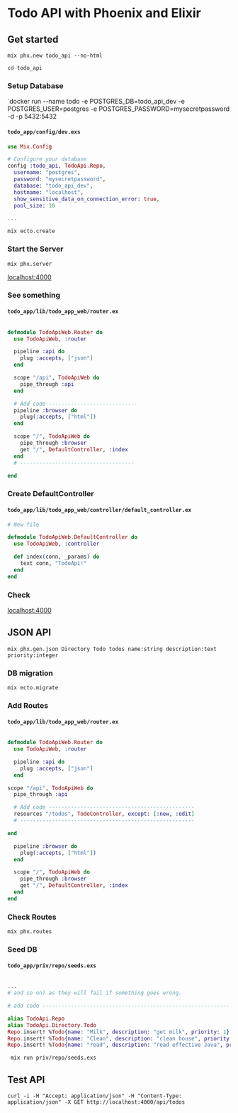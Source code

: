 # Todo API with Phoenix and Elixir 


## Get started 


`mix phx.new todo_api --no-html`

`cd todo_api`


### Setup Database

`docker run --name todo -e POSTGRES_DB=todo_api_dev -e POSTGRES_USER=postgres -e POSTGRES_PASSWORD=mysecretpassword -d -p 5432:5432 


#### **`todo_app/config/dev.exs`**
``` elixir
use Mix.Config

# Configure your database
config :todo_api, TodoApi.Repo,
  username: "postgres",
  password: "mysecretpassword",
  database: "todo_api_dev",
  hostname: "localhost",
  show_sensitive_data_on_connection_error: true,
  pool_size: 10

...
```

`mix ecto.create`

### Start the Server 

`mix phx.server`

[localhost:4000](http://localhost:4000/)

### See something

#### **`todo_app/lib/todo_app_web/router.ex`**
``` elixir

defmodule TodoApiWeb.Router do
  use TodoApiWeb, :router

  pipeline :api do
    plug :accepts, ["json"]
  end

  scope "/api", TodoApiWeb do
    pipe_through :api
  end

  # Add code ----------------------------
  pipeline :browser do
    plug(:accepts, ["html"])
  end

  scope "/", TodoApiWeb do
    pipe_through :browser
    get "/", DefaultController, :index
  end
  # ------------------------------------

end
```

### Create DefaultController 

#### **`todo_app/lib/todo_app_web/controller/default_controller.ex`**
``` elixir
# New file

defmodule TodoApiWeb.DefaultController do
  use TodoApiWeb, :controller

  def index(conn, _params) do
    text conn, "TodoApi!"
  end
end
```

### Check

[localhost:4000](http://localhost:4000/)

## JSON API

`mix phx.gen.json Directory Todo todos name:string description:text priority:integer`


### DB migration

`mix ecto.migrate`

### Add Routes


#### **`todo_app/lib/todo_app_web/router.ex`**
``` elixir

defmodule TodoApiWeb.Router do
  use TodoApiWeb, :router

  pipeline :api do
    plug :accepts, ["json"]
  end

scope "/api", TodoApiWeb do
  pipe_through :api

  # Add code ----------------------------------------------
  resources "/todos", TodoController, except: [:new, :edit]
  # -------------------------------------------------------

end

  pipeline :browser do
    plug(:accepts, ["html"])
  end

  scope "/", TodoApiWeb do
    pipe_through :browser
    get "/", DefaultController, :index
  end
end
```

### Check Routes

`mix phx.routes`

### Seed DB

#### **`todo_app/priv/repo/seeds.exs`**
``` elixir

...
# and so on) as they will fail if something goes wrong.

# add code -----------------------------------------------------------

alias TodoApi.Repo
alias TodoApi.Directory.Todo
Repo.insert! %Todo{name: "Milk", description: "get milk", priority: 1}
Repo.insert! %Todo{name: "Clean", description: "clean house", priority: 2}
Repo.insert! %Todo{name: "read", description: "read effective Java", priority: 3}

```
` mix run priv/repo/seeds.exs`

## Test API

`curl -i -H "Accept: application/json" -H "Content-Type: application/json" -X GET http://localhost:4000/api/todos`